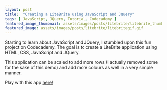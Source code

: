 ```yaml
---
layout: post
title:  "Creating a LiteBrite using JavaScript and JQuery"
tags: [ JavaScript, JQuery, Tutorial, Codecademy ]
featured_image_thumbnail: assets/images/posts/litebrite/litebrite_thumbnail.png
featured_image: assets/images/posts/litebrite/litebritegif.gif
---
```


Starting to learn about JavaScript and JQuery, I stumbled upon this fun project on Codecademy. The goal is to create a LiteBrite application using HTML, CSS, JavaScript and JQuery. 

This application can be scaled to add more rows (I actually removed some for the sake of this demo) and add more colours as well in a very simple manner.

Play with this app [here!](https://aisaadaniya.github.io/litebrite/index.html)

